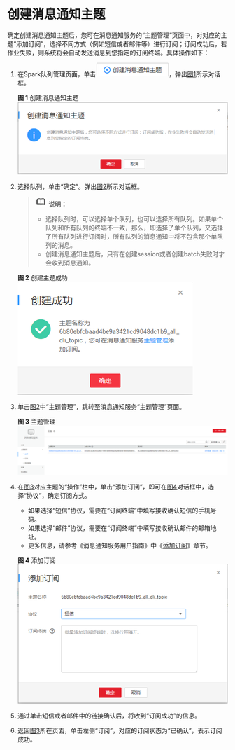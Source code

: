 # 创建消息通知主题<a name="dli_01_0421"></a>

确定创建消息通知主题后，您可在消息通知服务的“主题管理”页面中，对对应的主题“添加订阅”，选择不同方式（例如短信或者邮件等）进行订阅；订阅成功后，若作业失败，则系统将会自动发送消息到您指定的订阅终端。具体操作如下：

1.  在Spark队列管理页面，单击![](figures/icon-创建消息通知主题.png)，弹出[图1](#fig969753431112)所示对话框。

    **图 1**  创建消息通知主题<a name="fig969753431112"></a>  
    ![](figures/创建消息通知主题.png "创建消息通知主题")

2.  选择队列，单击“确定”。弹出[图2](#fig12471323125315)所示对话框。

    >![](public_sys-resources/icon-note.gif) **说明：**   
    >-   选择队列时，可以选择单个队列，也可以选择所有队列。如果单个队列和所有队列的终端不一致，那么，即选择了单个队列，又选择了所有队列进行订阅时，所有队列的消息通知中将不包含那个单队列的消息。  
    >-   创建消息通知主题后，只有在创建session或者创建batch失败时才会收到消息通知。  

    **图 2**  创建主题成功<a name="fig12471323125315"></a>  
    ![](figures/创建主题成功.png "创建主题成功")

3.  单击[图2](#fig12471323125315)中“主题管理”，跳转至消息通知服务“主题管理”页面。

    **图 3**  主题管理<a name="fig361113238574"></a>  
    ![](figures/主题管理.png "主题管理")

4.  在[图3](#fig361113238574)对应主题的“操作”栏中，单击“添加订阅”，即可在[图4](#fig075918101718)对话框中，选择“协议”，确定订阅方式。

    -   如果选择“短信”协议，需要在“订阅终端”中填写接收确认短信的手机号码。
    -   如果选择“邮件”协议，需要在“订阅终端”中填写接收确认邮件的邮箱地址。
    -   更多信息，请参考《消息通知服务用户指南》中《[添加订阅](https://support.huaweicloud.com/usermanual-smn/smn_ug_0008.html)》章节。

    **图 4**  添加订阅<a name="fig075918101718"></a>  
    ![](figures/添加订阅.png "添加订阅")

5.  通过单击短信或者邮件中的链接确认后，将收到“订阅成功”的信息。
6.  返回[图3](#fig361113238574)所在页面，单击左侧“订阅”，对应的订阅状态为“已确认”，表示订阅成功。

